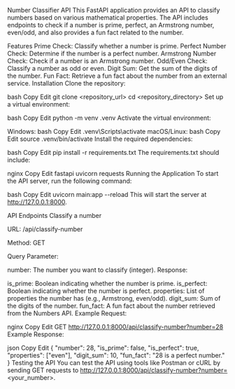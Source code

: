 Number Classifier API
This FastAPI application provides an API to classify numbers based on various mathematical properties. The API includes endpoints to check if a number is prime, perfect, an Armstrong number, even/odd, and also provides a fun fact related to the number.

Features
Prime Check: Classify whether a number is prime.
Perfect Number Check: Determine if the number is a perfect number.
Armstrong Number Check: Check if a number is an Armstrong number.
Odd/Even Check: Classify a number as odd or even.
Digit Sum: Get the sum of the digits of the number.
Fun Fact: Retrieve a fun fact about the number from an external service.
Installation
Clone the repository:

bash
Copy
Edit
git clone <repository_url>
cd <repository_directory>
Set up a virtual environment:

bash
Copy
Edit
python -m venv .venv
Activate the virtual environment:

Windows:
bash
Copy
Edit
.venv\Scripts\activate
macOS/Linux:
bash
Copy
Edit
source .venv/bin/activate
Install the required dependencies:

bash
Copy
Edit
pip install -r requirements.txt
The requirements.txt should include:

nginx
Copy
Edit
fastapi
uvicorn
requests
Running the Application
To start the API server, run the following command:

bash
Copy
Edit
uvicorn main:app --reload
This will start the server at http://127.0.0.1:8000.

API Endpoints
Classify a number

URL: /api/classify-number

Method: GET

Query Parameter:

number: The number you want to classify (integer).
Response:

is_prime: Boolean indicating whether the number is prime.
is_perfect: Boolean indicating whether the number is perfect.
properties: List of properties the number has (e.g., Armstrong, even/odd).
digit_sum: Sum of the digits of the number.
fun_fact: A fun fact about the number retrieved from the Numbers API.
Example Request:

nginx
Copy
Edit
GET http://127.0.0.1:8000/api/classify-number?number=28
Example Response:

json
Copy
Edit
{
    "number": 28,
    "is_prime": false,
    "is_perfect": true,
    "properties": ["even"],
    "digit_sum": 10,
    "fun_fact": "28 is a perfect number."
}
Testing the API
You can test the API using tools like Postman or cURL by sending GET requests to http://127.0.0.1:8000/api/classify-number?number=<your_number>.
